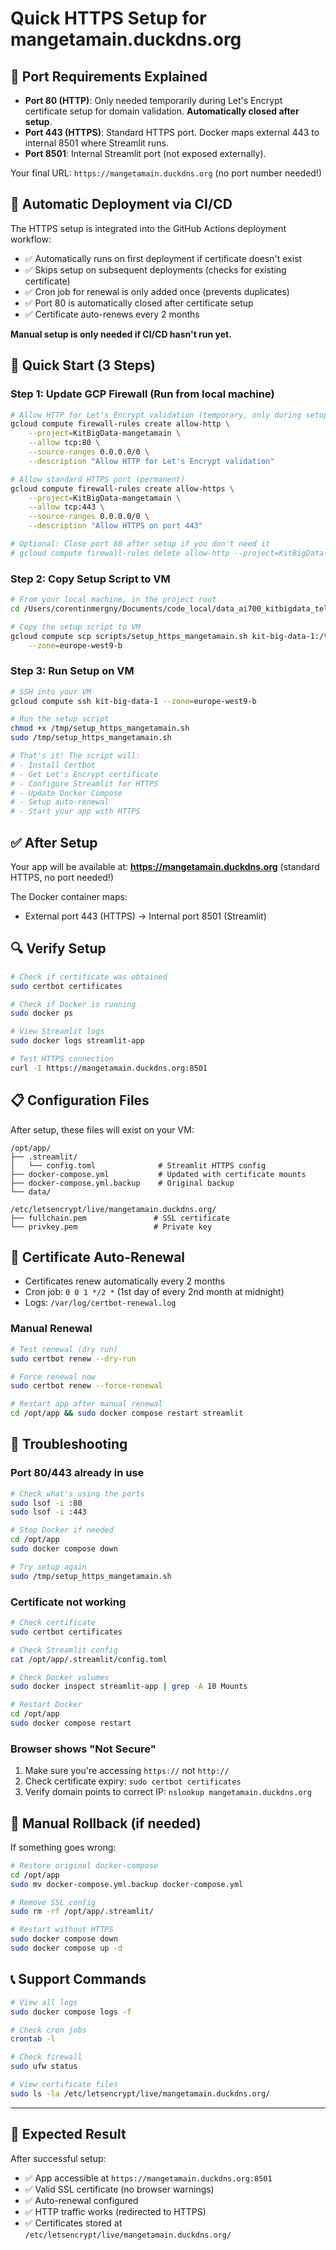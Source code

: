 # Quick HTTPS Setup for mangetamain.duckdns.org

## 📌 Port Requirements Explained

- **Port 80 (HTTP)**: Only needed temporarily during Let's Encrypt certificate setup for domain validation. **Automatically closed after setup**.
- **Port 443 (HTTPS)**: Standard HTTPS port. Docker maps external 443 to internal 8501 where Streamlit runs.
- **Port 8501**: Internal Streamlit port (not exposed externally).

Your final URL: `https://mangetamain.duckdns.org` (no port number needed!)

## 🔄 Automatic Deployment via CI/CD

The HTTPS setup is integrated into the GitHub Actions deployment workflow:
- ✅ Automatically runs on first deployment if certificate doesn't exist
- ✅ Skips setup on subsequent deployments (checks for existing certificate)
- ✅ Cron job for renewal is only added once (prevents duplicates)
- ✅ Port 80 is automatically closed after certificate setup
- ✅ Certificate auto-renews every 2 months

**Manual setup is only needed if CI/CD hasn't run yet.**

## 🚀 Quick Start (3 Steps)

### Step 1: Update GCP Firewall (Run from local machine)

```bash
# Allow HTTP for Let's Encrypt validation (temporary, only during setup)
gcloud compute firewall-rules create allow-http \
    --project=KitBigData-mangetamain \
    --allow tcp:80 \
    --source-ranges 0.0.0.0/0 \
    --description "Allow HTTP for Let's Encrypt validation"

# Allow standard HTTPS port (permanent)
gcloud compute firewall-rules create allow-https \
    --project=KitBigData-mangetamain \
    --allow tcp:443 \
    --source-ranges 0.0.0.0/0 \
    --description "Allow HTTPS on port 443"

# Optional: Close port 80 after setup if you don't need it
# gcloud compute firewall-rules delete allow-http --project=KitBigData-mangetamain
```

### Step 2: Copy Setup Script to VM

```bash
# From your local machine, in the project root
cd /Users/corentinmergny/Documents/code_local/data_ai700_kitbigdata_telecomparis_p1/kit_big_data_mangetamain

# Copy the setup script to VM
gcloud compute scp scripts/setup_https_mangetamain.sh kit-big-data-1:/tmp/ \
    --zone=europe-west9-b
```

### Step 3: Run Setup on VM

```bash
# SSH into your VM
gcloud compute ssh kit-big-data-1 --zone=europe-west9-b

# Run the setup script
chmod +x /tmp/setup_https_mangetamain.sh
sudo /tmp/setup_https_mangetamain.sh

# That's it! The script will:
# - Install Certbot
# - Get Let's Encrypt certificate
# - Configure Streamlit for HTTPS
# - Update Docker Compose
# - Setup auto-renewal
# - Start your app with HTTPS
```

## ✅ After Setup

Your app will be available at: **https://mangetamain.duckdns.org** (standard HTTPS, no port needed!)

The Docker container maps:
- External port 443 (HTTPS) → Internal port 8501 (Streamlit)

## 🔍 Verify Setup

```bash
# Check if certificate was obtained
sudo certbot certificates

# Check if Docker is running
sudo docker ps

# View Streamlit logs
sudo docker logs streamlit-app

# Test HTTPS connection
curl -I https://mangetamain.duckdns.org:8501
```

## 📋 Configuration Files

After setup, these files will exist on your VM:

```
/opt/app/
├── .streamlit/
│   └── config.toml              # Streamlit HTTPS config
├── docker-compose.yml           # Updated with certificate mounts
├── docker-compose.yml.backup    # Original backup
└── data/

/etc/letsencrypt/live/mangetamain.duckdns.org/
├── fullchain.pem               # SSL certificate
└── privkey.pem                 # Private key
```

## 🔄 Certificate Auto-Renewal

- Certificates renew automatically every 2 months
- Cron job: `0 0 1 */2 *` (1st day of every 2nd month at midnight)
- Logs: `/var/log/certbot-renewal.log`

### Manual Renewal

```bash
# Test renewal (dry run)
sudo certbot renew --dry-run

# Force renewal now
sudo certbot renew --force-renewal

# Restart app after manual renewal
cd /opt/app && sudo docker compose restart streamlit
```

## 🐛 Troubleshooting

### Port 80/443 already in use

```bash
# Check what's using the ports
sudo lsof -i :80
sudo lsof -i :443

# Stop Docker if needed
cd /opt/app
sudo docker compose down

# Try setup again
sudo /tmp/setup_https_mangetamain.sh
```

### Certificate not working

```bash
# Check certificate
sudo certbot certificates

# Check Streamlit config
cat /opt/app/.streamlit/config.toml

# Check Docker volumes
sudo docker inspect streamlit-app | grep -A 10 Mounts

# Restart Docker
cd /opt/app
sudo docker compose restart
```

### Browser shows "Not Secure"

1. Make sure you're accessing `https://` not `http://`
2. Check certificate expiry: `sudo certbot certificates`
3. Verify domain points to correct IP: `nslookup mangetamain.duckdns.org`

## 🔧 Manual Rollback (if needed)

If something goes wrong:

```bash
# Restore original docker-compose
cd /opt/app
sudo mv docker-compose.yml.backup docker-compose.yml

# Remove SSL config
sudo rm -rf /opt/app/.streamlit/

# Restart without HTTPS
sudo docker compose down
sudo docker compose up -d
```

## 📞 Support Commands

```bash
# View all logs
sudo docker compose logs -f

# Check cron jobs
crontab -l

# Check firewall
sudo ufw status

# View certificate files
sudo ls -la /etc/letsencrypt/live/mangetamain.duckdns.org/
```

---

## 🎯 Expected Result

After successful setup:

- ✅ App accessible at `https://mangetamain.duckdns.org:8501`
- ✅ Valid SSL certificate (no browser warnings)
- ✅ Auto-renewal configured
- ✅ HTTP traffic works (redirected to HTTPS)
- ✅ Certificates stored at `/etc/letsencrypt/live/mangetamain.duckdns.org/`

